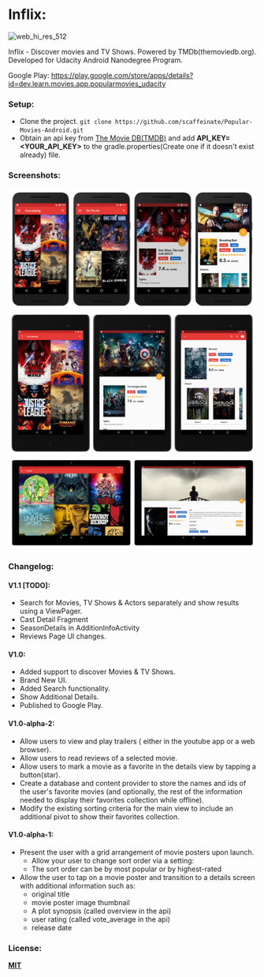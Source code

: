 # Inflix:
![web_hi_res_512](https://user-images.githubusercontent.com/1825853/31562656-3a7311d2-b02a-11e7-87e6-bdbb5a1ff874.png)

Inflix - Discover movies and TV Shows. Powered by TMDb(themoviedb.org). Developed for Udacity Android Nanodegree Program.

Google Play: https://play.google.com/store/apps/details?id=dev.learn.movies.app.popularmovies_udacity

### Setup: 
- Clone the project. ```git clone https://github.com/scaffeinate/Popular-Movies-Android.git```
- Obtain an api key from [The Movie DB(TMDB)](https://www.themoviedb.org/documentation/api) and add **API_KEY=<YOUR_API_KEY>** to the gradle.properties(Create one if it doesn't exist already) file.

### Screenshots:
![screenshot_1](https://github.com/scaffeinate/Inflix/blob/master/screenshots/phone/phone_collage.jpg?raw=true)
![screenshot_2](https://github.com/scaffeinate/Inflix/blob/master/screenshots/7-tablet/tablet-collage.jpg?raw=true)
![screenshot_3](https://github.com/scaffeinate/Inflix/blob/master/screenshots/10-tablet/10-tablet-collage.jpg?raw=true)

### Changelog:
#### V1.1 [TODO]:
- Search for Movies, TV Shows & Actors separately and show results using a ViewPager.
- Cast Detail Fragment
- SeasonDetails in AdditionInfoActivity
- Reviews Page UI changes.
#### V1.0:
- Added support to discover Movies & TV Shows.
- Brand New UI.
- Added Search functionality.
- Show Additional Details.
- Published to Google Play.

#### V1.0-alpha-2:
- Allow users to view and play trailers ( either in the youtube app or a web browser).
- Allow users to read reviews of a selected movie.
- Allow users to mark a movie as a favorite in the details view by tapping a button(star).
- Create a database and content provider to store the names and ids of the user's favorite movies (and optionally, the rest of the information needed to display their favorites collection while offline).
- Modify the existing sorting criteria for the main view to include an additional pivot to show their favorites collection.

#### V1.0-alpha-1:
- Present the user with a grid arrangement of movie posters upon launch.
   - Allow your user to change sort order via a setting:
   - The sort order can be by most popular or by highest-rated
- Allow the user to tap on a movie poster and transition to a details screen with additional information such as:
   - original title
   - movie poster image thumbnail
   - A plot synopsis (called overview in the api)
   - user rating (called vote_average in the api)
   - release date

### License:
[**MIT**](https://github.com/scaffeinate/Popular-Movies-Android/blob/master/LICENSE)
